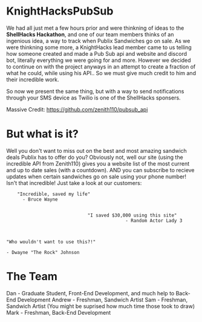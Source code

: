 # KnightHacksPubSub
We had all just met a few hours prior and were thinkning of ideas to the **ShellHacks Hackathon**, and one of our team members thinks of an ingenious idea, a way to track when Publix Sandwiches go on sale. As we were thinkning some more, a KnightHacks lead member came to us telling how someone created and made a Pub Sub api and website and discord bot, literally everything we were going for and more. However we decided to continue on with the project anyways in an attempt to create a fraction of what he could, while using his API.. So we must give much credit to him and their incredible work.

So now we present the same thing, but with a way to send notifications through your SMS device as Twilio is one of the ShellHacks sponsers.

Massive Credit:
https://github.com/zenith110/pubsub_api


# But what is it?
Well you don't want to miss out on the best and most amazing sandwich deals Publix has to offer do you? Obviously not, well our site (using the incredible API from Zenith110) gives you a website list of the most current and up to date sales (with a countdown). AND you can subscribe to recieve updates when certain sandwiches go on sale using your phone number! Isn't that incredible!
Just take a look at our customers:

        "Incredible, saved my life"
          - Bruce Wayne
          
          
                                  "I saved $30,000 using this site"
                                                - Random Actor Lady 3
                                                  
                                                  
                                                                                                  "Who wouldn't want to use this?!"
                                                                                             - Dwayne "The Rock" Johnson




# The Team
Dan - Graduate Student, Front-End Development, and much help to Back-End Development
Andrew - Freshman, Sandwich Artist
Sam - Freshman, Sandwich Artist
(You might be suprised how much time those took to draw)
Mark - Freshman, Back-End Development